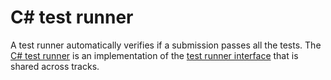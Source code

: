 # C&#35; test runner

A test runner automatically verifies if a submission passes all the tests. The [C# test runner][test-runner] is an implementation of the [test runner interface][test-runner-interface] that is shared across tracks.

[test-runner]: https://github.com/exercism/csharp-test-runner
[test-runner-interface]: https://github.com/exercism/automated-tests/blob/master/docs/interface.md
